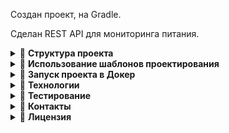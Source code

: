 Создан проект, на Gradle. 

Сделан REST API для мониторинга питания.
<details> <summary>📁 <b>Структура проекта</b></summary>

```
src/main/java/com/example/foodmonitoring
├── config          # Конфигурации (Spring Security, Flyway)
├── controller      # REST-контроллеры
├── dto             # Объекты для передачи данных
├── entity          # JPA-сущности
├── repository      # Интерфейсы Spring Data JPA
├── service         # Бизнес-логика
├── util            # Вспомогательные классы
└── exception       # Обработка ошибок
```

- **config**: Содержит конфигурационные классы, такие как настройки безопасности и миграции базы данных.
- **controller**: REST-контроллеры для обработки HTTP-запросов.
- **dto**: Data Transfer Objects для передачи данных между слоями.
- **entity**: JPA-сущности, представляющие таблицы базы данных.
- **repository**: Интерфейсы для работы с базой данных через Spring Data JPA.
- **service**: Логика приложения, отделенная от контроллеров.
- **util**: Утилитарные классы и вспомогательные методы.
- **exception**: Классы для обработки и кастомизации ошибок.

</details>

<details> <summary>📁 <b>Использование шаблонов проектирования</b></summary>

1. **Singleton**: Используется для конфигурационных классов, таких как `DataSource` или `ApplicationConfig`, чтобы гарантировать единственный экземпляр в приложении.
2. **Factory**: Применяется для создания DTO-объектов, упрощая преобразование сущностей в объекты передачи данных.
3. **Builder**: Используется для создания сложных объектов, таких как профили пользователей или сложные запросы.
4. **DAO (Data Access Object)**: Для абстракции работы с базой данных, реализуется через Spring Data JPA.
5. **Service Layer**: Разделяет бизнес-логику и контроллеры, обеспечивая чистую архитектуру.
6. **Strategy**: Применяется для реализации различных алгоритмов, например, валидации данных или обработки запросов.

</details>

<details> <summary>📁 <b>Запуск проекта в Докер</b></summary>

### 1. Установка Docker
Если Docker еще не установлен:

- **Для Windows/Mac**: Скачайте и установите Docker Desktop.
- **Для Linux (Ubuntu/Debian)**:
  ```bash
  sudo apt-get update
  sudo apt-get install docker-ce docker-ce-cli containerd.io
  sudo systemctl enable docker
  sudo systemctl start docker
  ```

### 2. Подготовка `docker-compose.yml`

Пример файла `docker-compose.yml`:
```yaml
version: '3.8'
services:
  postgres:
    image: postgres:15
    container_name: foodmonitoring_postgres
    environment:
      POSTGRES_DB: foodmonitoring
      POSTGRES_USER: postgres
      POSTGRES_PASSWORD: 1234
    ports:
      - "5432:5432"
    volumes:
      - pgdata:/var/lib/postgresql/data

  app:
    image: vyntyk/food-monitoring:latest
    container_name: foodmonitoring_app
    depends_on:
      - postgres
    ports:
      - "8080:8080"
    environment:
      SPRING_DATASOURCE_URL: jdbc:postgresql://postgres:5432/foodmonitoring
      SPRING_DATASOURCE_USERNAME: postgres
      SPRING_DATASOURCE_PASSWORD: 1234

volumes:
  pgdata:
```

### 3. Запуск проекта

Для запуска выполните команду:
```bash

docker-compose up -d
```

### 4. Проверка работы

Приложение будет доступно по адресу: [http://localhost:8080](http://localhost:8080).

</details>

<details> <summary>📁 <b>Технологии</b></summary>

- **Java 17**: Основной язык разработки.
- **Spring Boot 3**: Фреймворк для создания REST API.
- **Hibernate**: ORM для работы с базой данных.
- **PostgreSQL**: Реляционная база данных.
- **Flyway**: Для миграции базы данных.
- **Docker**: Контейнеризация приложения.
- **Gradle**: Система сборки.
- **Lombok**: Для сокращения шаблонного кода.
- **JUnit 5**: Для модульного тестирования.
- **Swagger/OpenAPI**: Для документирования API.

</details>

<details> <summary>📁 <b>Тестирование</b></summary>

### 1. Модульное тестирование
Используется **JUnit 5** и **Mockito** для тестирования бизнес-логики и REST-контроллеров.

### 2. Интеграционное тестирование
Проверка взаимодействия между слоями приложения с использованием встроенной базы данных H2.

### 3. Запуск тестов
Для запуска всех тестов выполните команду:
```bash

./gradlew test
```

Отчет о тестировании будет доступен в директории `build/reports/tests/test/index.html`.

</details>

<details> <summary>📁 <b>Контакты</b></summary>

- **Автор**: Виктор Белоус
- **Email**: почта 
- **GitHub**: [https://github.com/vyntyk](https://github.com/vyntyk)
- **Telegram**: [@VyktorB](https://t.me/VyktorB)

</details>

<details> <summary>📁 <b>Лицензия</b></summary>

Проект распространяется под лицензией **MIT**. Подробнее см. файл `LICENSE`.

</details>